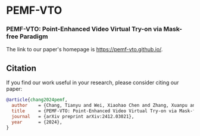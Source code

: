# PEMF-VTO

### PEMF-VTO: Point-Enhanced Video Virtual Try-on via Mask-free Paradigm

The link to our paper's homepage is https://pemf-vto.github.io/.

## Citation

If you find our work useful in your research, please consider citing our paper:

```bibtex
@article{chang2024pemf,
  author    = {Chang, Tianyu and Wei, Xiaohao Chen and Zhang, Xuanpu and Chen, Qing-Guo and Luo, Weihua, Peipei Song and Yang, Xun},
  title     = {PEMF-VTO: Point-Enhanced Video Virtual Try-on via Mask-free Paradigm},
  journal   = {arXiv preprint arXiv:2412.03021},
  year      = {2024},
}
```
